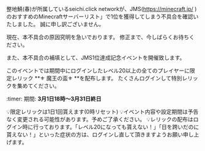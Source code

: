 整地鯖(春)が所属しているseichi.click networkが、JMS(https://minecraft.jp/ )のおすすめのMinecraftサーバーリスト」で1位を獲得してしまう不具合を確認いたしました。
誠に申し訳ございません。

現在、本不具合の原因究明を急いでおります。
修正まで、今しばらくお待ちください。

また、本不具合の補填として、JMS1位達成記念イベントを開催致します。

このイベントでは期間中にログインしたレベル20以上の全てのプレイヤーに限定レリック **:fleur_de_lis: 魔王の盃:fleur_de_lis: **を配布します。
たくさんログインして特別レリックを集めてください。

:timer: 期間: __3月1日18時～3月31日終日__

:bulb:限定レリックは1日1回貰えます(0時リセット)
:bulb:イベント内容や設定期間は予告なく変更される可能性があります。予めご了承ください。
:bulb:レリックの配布はログイン時に行っております。「レベル20になっても貰えない！」「日を跨いだのに貰えない！」といった症状の方は、ログインし直して頂きますようお願い申し上げます。
